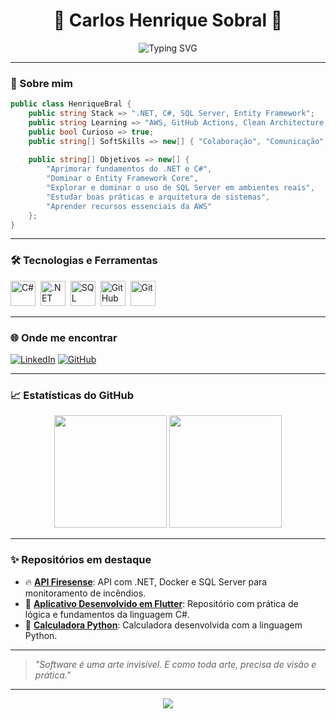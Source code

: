 <h1 align="center">🌌 Carlos Henrique Sobral 🌌</h1>
<p align="center">
  <img src="https://readme-typing-svg.demolab.com?font=Fira+Code&pause=1000&color=00F7FF&center=true&vCenter=true&width=435&lines=Desenvolvedor+Backend+em+.NET;Apaixonado+por+tecnologia+e+inovação;Em+busca+de+conhecimento" alt="Typing SVG" />
</p>

---

### 🧠 Sobre mim
```csharp
public class HenriqueBral {
    public string Stack => ".NET, C#, SQL Server, Entity Framework";
    public string Learning => "AWS, GitHub Actions, Clean Architecture, GitHub, Docker";
    public bool Curioso => true;
    public string[] SoftSkills => new[] { "Colaboração", "Comunicação", "Resiliência" };
    
    public string[] Objetivos => new[] {
        "Aprimorar fundamentos do .NET e C#",
        "Dominar o Entity Framework Core",
        "Explorar e dominar o uso de SQL Server em ambientes reais",
        "Estudar boas práticas e arquitetura de sistemas",
        "Aprender recursos essenciais da AWS"
    };
}
```

---

### 🛠️ Tecnologias e Ferramentas

<p align="left">
  <img src="https://cdn.jsdelivr.net/gh/devicons/devicon/icons/csharp/csharp-original.svg" title="C#" alt="C#" width="40" height="40"/>&nbsp;
  <img src="https://cdn.jsdelivr.net/gh/devicons/devicon/icons/dot-net/dot-net-original.svg" title=".NET" alt=".NET" width="40" height="40"/>&nbsp;
  <img src="https://p7.hiclipart.com/preview/244/430/440/microsoft-sql-server-sql-server-management-studio-database-server-microsoft.jpg" title="SQL Server" alt="SQL Server" width="40" height="40"/>&nbsp;
  <img src="https://cdn.jsdelivr.net/gh/devicons/devicon/icons/github/github-original.svg" title="GitHub" alt="GitHub" width="40" height="40"/>&nbsp;
  <img src="https://cdn.jsdelivr.net/gh/devicons/devicon/icons/git/git-original.svg" title="Git" alt="Git" width="40" height="40"/>&nbsp;
</p>

---

### 🌐 Onde me encontrar

[![LinkedIn](https://img.shields.io/badge/-LinkedIn-0e76a8?style=for-the-badge&logo=linkedin&logoColor=white)](https://www.linkedin.com/in/carlos-henrique-s-54381413b/)
[![GitHub](https://img.shields.io/badge/-GitHub-181717?style=for-the-badge&logo=github&logoColor=white)](https://github.com/henriquesbral)

---

### 📈 Estatísticas do GitHub

<div align="center">
  <img src="https://github-readme-stats.vercel.app/api?username=henriquesbral&show_icons=true&theme=tokyonight&count_private=true" height="180px"/>
  <img src="https://github-readme-stats.vercel.app/api/top-langs/?username=henriquesbral&layout=compact&theme=tokyonight" height="180px"/>
</div>

---

### ✨ Repositórios em destaque

- 🔥 [**API Firesense**](https://github.com/henriquesbral/firesense-webapi): API com .NET, Docker e SQL Server para monitoramento de incêndios.
- 🧪 [**Aplicativo Desenvolvido em Flutter**](https://github.com/henriquesbral/FireSenseApp): Repositório com prática de lógica e fundamentos da linguagem C#.
- 🐍 [**Calculadora Python**](https://github.com/henriquesbral/Calculadora-Basic): Calculadora desenvolvida com a linguagem Python.

---

> *"Software é uma arte invisível. E como toda arte, precisa de visão e prática."*
---

<p align="center">
  <img src="https://capsule-render.vercel.app/api?type=wave&color=auto&height=150&section=footer&text=Let's%20Code%20the%20Future!&fontSize=24&fontAlign=middle" />
</p>
